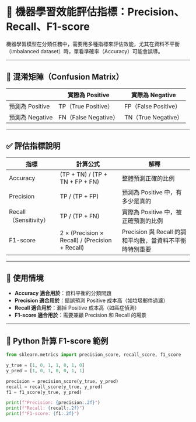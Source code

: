 # 🤖 機器學習效能評估指標：Precision、Recall、F1-score

機器學習模型在分類任務中，需要用多種指標來評估效能，尤其在資料不平衡（imbalanced dataset）時，單看準確率（Accuracy）可能會誤導。

---

## 🔢 混淆矩陣（Confusion Matrix）

|                  | 實際為 Positive | 實際為 Negative |
|------------------|----------------|----------------|
| 預測為 Positive  | TP（True Positive） | FP（False Positive） |
| 預測為 Negative  | FN（False Negative） | TN（True Negative） |

---

## ✅ 評估指標說明

| 指標         | 計算公式                             | 解釋 |
|--------------|--------------------------------------|------|
| Accuracy     | (TP + TN) / (TP + TN + FP + FN)      | 整體預測正確的比例 |
| Precision    | TP / (TP + FP)                       | 預測為 Positive 中，有多少是真的 |
| Recall（Sensitivity） | TP / (TP + FN)              | 實際為 Positive 中，被正確預測的比例 |
| F1-score     | 2 × (Precision × Recall) / (Precision + Recall) | Precision 與 Recall 的調和平均數，當資料不平衡時特別重要 |

---

## 🧠 使用情境

- **Accuracy 適合用於**：資料平衡的分類問題
- **Precision 適合用於**：錯誤預測 Positive 成本高（如垃圾郵件過濾）
- **Recall 適合用於**：漏掉 Positive 成本高（如癌症偵測）
- **F1-score 適合用於**：需要兼顧 Precision 和 Recall 的場景

---

## 📌 Python 計算 F1-score 範例

```python
from sklearn.metrics import precision_score, recall_score, f1_score

y_true = [1, 0, 1, 1, 0, 1, 0]
y_pred = [1, 0, 1, 0, 0, 1, 1]

precision = precision_score(y_true, y_pred)
recall = recall_score(y_true, y_pred)
f1 = f1_score(y_true, y_pred)

print(f"Precision: {precision:.2f}")
print(f"Recall: {recall:.2f}")
print(f"F1-score: {f1:.2f}")
